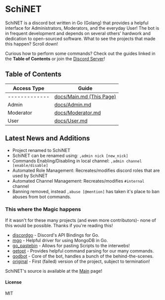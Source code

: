 # SchiNET

SchiNET is a discord bot written in Go (Golang) that provides a helpful interface for Administrators, Moderators, and the everyday User! The bot is in frequent development and depends on several others' hardwork and dedication to open-sourced software. What to see the projects that made this happen? Scroll down!

Curious how to perform some commands? Check out the guides linked in the **Table of Contents** or join the [Discord Server][discord_server]!

## Table of Contents

| Access Type | Guide  |
| ------ | ------ |
|------------- | [docs/Main.md (This Page)][MainDoc] |
| Admin | [docs/Admin.md][AdminDoc] |
| Moderator | [docs/Moderator.md][ModeratorDoc] |
| User | [docs/User.md][UserDoc] |

## Latest News and Additions

* Project renamed to SchiNET
* SchiNET can be renamed using:  `,admin nick [new_nick]`
* Commands Enabling/Disabling in local channel:  `,admin channel [enable/disable]`
* Automated Role Management: Recreates/modifies discord roles that are used by SchiNET
* Automated Channel Management: Recreates/modifies `#internal` channel
* Banning removed, instead `,abuse [@mention]` has taken it's place to ban abuses from bot commands.

### This where the Magic happens

If it wasn't for these many projects (and even more contributors)- none of this would be possible. Thanks if you're reading this!

* [discordgo] - Discord's API Bindings for Go.
* [mgo] - Helpful driver for using MongoDB in Go.
* [go_pastebin] - Allows for pasting Scripts to the interwebs!
* [getopt] - Provides helpful command parsing for our many commands.
* [godbot] - Core of the bot, handles a bunch of the behind-the-scenes.
* [original] - First (failed) version of the project, subject to termination!

SchiNET's source is available at the [Main][Home] page!

#### License

MIT

[//]: # (These are reference links used in the body of this note and get stripped out when the markdown processor does its job. There is no need to format nicely because it shouldn't be seen. Thanks SO - http://stackoverflow.com/questions/4823468/store-comments-in-markdown-syntax)
[//]: # (Guide Links:)
[Home]: <https://github.com/d0x1p2/SchiNET/>
[MainDoc]: <https://github.com/d0x1p2/SchiNET/Main.md>
[AdminDoc]: <https://github.com/d0x1p2/SchiNET/docs/Admin.md>
[ModeratorDoc]: <https://github.com/d0x1p2/SchiNET/docs/Moderator.md>
[UserDoc]: <https://github.com/d0x1p2/SchiNET/docs/User.md>
[//]: # (Projects:)
[discordgo]: <https://github.com/bwmarrin/discordgo>
[mgo]: <https://github.com/go-mgo/mgo>
[go_pastebin]: <https://github.com/glaxx/go_pastebin>
[getopt]: <https://github.com/pborman/getopt>
[godbot]: <https://github.com/d0x1p2/godbot>
[original]: <https://github.com/d0x1p2/DiscordBot-go>
[//]: # (Other Links:)
[discord_server]: <https://https://discord.gg/GpHDxx6>
